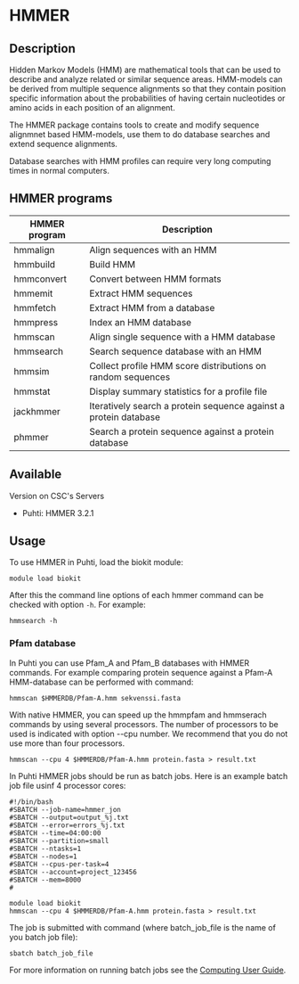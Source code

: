 # HMMER

## Description

Hidden Markov Models (HMM) are mathematical tools that can be used to describe and analyze related or similar sequence areas. 
HMM-models can be derived from multiple sequence alignments so that they contain position specific information about the 
probabilities of having certain nucleotides or amino acids in each position of an alignment.

The HMMER package contains tools to create and modify sequence alignmnet based HMM-models, use them to do database searches and extend sequence alignments.

Database searches with HMM profiles can require very long computing times in normal computers.


## HMMER programs
	
| HMMER program | 	Description  |
|---------------|----------------|
|hmmalign 	| Align sequences with an HMM|
|hmmbuild 	| Build HMM  |
|hmmconvert |Convert between HMM formats |
|hmmemit 	| Extract HMM sequences |
|hmmfetch |	Extract HMM from a database |
|hmmpress |	Index an HMM database |
|hmmscan |	Align single sequence with a HMM database |
|hmmsearch | Search sequence database with an HMM |
|hmmsim | Collect profile HMM score distributions on random sequences |
|hmmstat |Display summary statistics for a profile file |
|jackhmmer |	Iteratively search a protein sequence against a protein database |
| phmmer |Search a protein sequence against a protein database |

 
## Available
Version on CSC's Servers

*   Puhti: HMMER 3.2.1

## Usage

To use HMMER in Puhti, load the biokit module:
```text
module load biokit
```
After this the command line options of each hmmer command can be checked with option `-h`. For example:
```text
hmmsearch -h
```

### Pfam database

In Puhti you can use Pfam_A and Pfam_B databases with HMMER commands. For example comparing protein sequence against a Pfam-A HMM-database can be performed with command:

```text
hmmscan $HMMERDB/Pfam-A.hmm sekvenssi.fasta
```
With native HMMER, you can speed up the hmmpfam and hmmserach commands by using several processors. The number of processors to be used is indicated with option --cpu number. We recommend that you do not use more than four processors.
```text
hmmscan --cpu 4 $HMMERDB/Pfam-A.hmm protein.fasta > result.txt
```
In Puhti HMMER jobs should be run as batch jobs. Here is an example batch job file usinf 4 processor cores:

```text
#!/bin/bash 
#SBATCH --job-name=hmmer_jon
#SBATCH --output=output_%j.txt
#SBATCH --error=errors_%j.txt
#SBATCH --time=04:00:00
#SBATCH --partition=small
#SBATCH --ntasks=1
#SBATCH --nodes=1  
#SBATCH --cpus-per-task=4
#SBATCH --account=project_123456
#SBATCH --mem=8000
#

module load biokit
hmmscan --cpu 4 $HMMERDB/Pfam-A.hmm protein.fasta > result.txt
```

The job is submitted with command (where batch_job_file is the name of you batch job file):

```text
sbatch batch_job_file
```
For more information on running batch jobs see the [Computing User Guide](../../computing/running/getting-started/).
